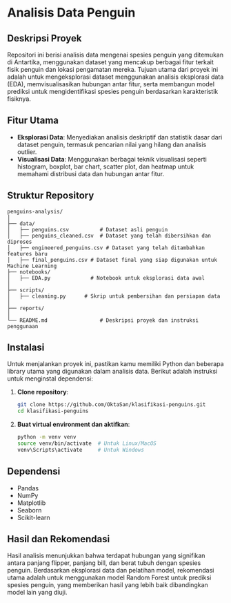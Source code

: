 # **Analisis Data Penguin**

## **Deskripsi Proyek**
Repositori ini berisi analisis data mengenai spesies penguin yang ditemukan di Antartika, menggunakan dataset yang mencakup berbagai fitur terkait fisik penguin dan lokasi pengamatan mereka. Tujuan utama dari proyek ini adalah untuk mengeksplorasi dataset menggunakan analisis eksplorasi data (EDA), memvisualisasikan hubungan antar fitur, serta membangun model prediksi untuk mengidentifikasi spesies penguin berdasarkan karakteristik fisiknya.

## **Fitur Utama**
- **Eksplorasi Data**: Menyediakan analisis deskriptif dan statistik dasar dari dataset penguin, termasuk pencarian nilai yang hilang dan analisis outlier.
- **Visualisasi Data**: Menggunakan berbagai teknik visualisasi seperti histogram, boxplot, bar chart, scatter plot, dan heatmap untuk memahami distribusi data dan hubungan antar fitur.

## **Struktur Repository**
```
penguins-analysis/
│
├── data/
│   ├── penguins.csv          # Dataset asli penguin
│   ├── penguins_cleaned.csv  # Dataset yang telah dibersihkan dan diproses
│   ├── engineered_penguins.csv # Dataset yang telah ditambahkan features baru
│   ├── final_penguins.csv # Dataset final yang siap digunakan untuk Machine Learning
├── notebooks/
│   ├── EDA.py             # Notebook untuk eksplorasi data awal
│
├── scripts/
│   ├── cleaning.py      # Skrip untuk pembersihan dan persiapan data
│
├── reports/
│
└── README.md                 # Deskripsi proyek dan instruksi penggunaan
```

## **Instalasi**
Untuk menjalankan proyek ini, pastikan kamu memiliki Python dan beberapa library utama yang digunakan dalam analisis data. Berikut adalah instruksi untuk menginstal dependensi:

1. **Clone repository**:
   ```bash
   git clone https://github.com/OktaSan/klasifikasi-penguins.git
   cd klasifikasi-penguins
   ```

2. **Buat virtual environment dan aktifkan**:
   ```bash
   python -m venv venv
   source venv/bin/activate  # Untuk Linux/MacOS
   venv\Scripts\activate     # Untuk Windows
   ```

## **Dependensi**
- Pandas
- NumPy
- Matplotlib
- Seaborn
- Scikit-learn

## **Hasil dan Rekomendasi**
Hasil analisis menunjukkan bahwa terdapat hubungan yang signifikan antara panjang flipper, panjang bill, dan berat tubuh dengan spesies penguin. Berdasarkan eksplorasi data dan pelatihan model, rekomendasi utama adalah untuk menggunakan model Random Forest untuk prediksi spesies penguin, yang memberikan hasil yang lebih baik dibandingkan model lain yang diuji.
